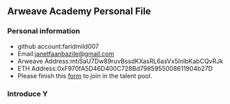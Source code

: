 ## Arweave Academy Personal File

### Personal information

- github account:faridmild007
- Email:janetfaanbazile@gmail.com
- Arweave Address:mtiSaU7Dw89ruvBssdKXasRL6asVx5InlbKabCQvRJk
- ETH Address:0xF970fA5D46D400C728Bd7985955008611904b27D
- Please finish this [form](https://docs.google.com/forms/d/e/1FAIpQLSfWA5fIIcBgmRppm3jNz5vmf9Mai_QMVil-2pO4r7YKn_Zhtw/viewform?usp=sf_link) to join in the talent pool.

### Introduce Y
